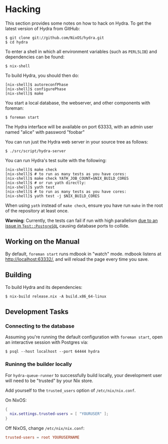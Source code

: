 # Hacking

This section provides some notes on how to hack on Hydra. To get the
latest version of Hydra from GitHub:

```console
$ git clone git://github.com/NixOS/hydra.git
$ cd hydra
```

To enter a shell in which all environment variables (such as `PERL5LIB`)
and dependencies can be found:

```console
$ nix-shell
```

To build Hydra, you should then do:

```console
[nix-shell]$ autoreconfPhase
[nix-shell]$ configurePhase
[nix-shell]$ make
```

You start a local database, the webserver, and other components with
foreman:

```console
$ foreman start
```

The Hydra interface will be available on port 63333, with an admin user named "alice" with password "foobar"

You can run just the Hydra web server in your source tree as follows:

```console
$ ./src/script/hydra-server
```

You can run Hydra's test suite with the following:

```console
[nix-shell]$ make check
[nix-shell]$ # to run as many tests as you have cores:
[nix-shell]$ make check YATH_JOB_COUNT=$NIX_BUILD_CORES
[nix-shell]$ # or run yath directly:
[nix-shell]$ yath test
[nix-shell]$ # to run as many tests as you have cores:
[nix-shell]$ yath test -j $NIX_BUILD_CORES
```

When using `yath` instead of `make check`, ensure you have run `make`
in the root of the repository at least once.

**Warning**: Currently, the tests can fail
if run with high parallelism [due to an issue in
`Test::PostgreSQL`](https://github.com/TJC/Test-postgresql/issues/40)
causing database ports to collide.

## Working on the Manual

By default, `foreman start` runs mdbook in "watch" mode. mdbook listens
at [http://localhost:63332/](http://localhost:63332/), and
will reload the page every time you save.

## Building

To build Hydra and its dependencies:

```console
$ nix-build release.nix -A build.x86_64-linux
```

## Development Tasks

### Connecting to the database

Assuming you're running the default configuration with `foreman start`,
open an interactive session with Postgres via:

```console
$ psql --host localhost --port 64444 hydra
```

### Runinng the builder locally

For `hydra-queue-runner` to successfully build locally, your
development user will need to be "trusted" by your Nix store.

Add yourself to the `trusted_users` option of `/etc/nix/nix.conf`.

On NixOS:

```nix
{
  nix.settings.trusted-users = [ "YOURUSER" ];
}
```

Off NixOS, change `/etc/nix/nix.conf`:

```conf
trusted-users = root YOURUSERNAME
```
